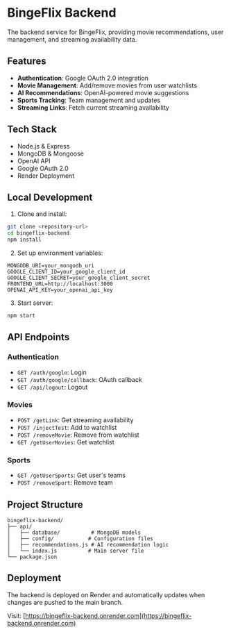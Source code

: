 # BingeFlix Backend

The backend service for BingeFlix, providing movie recommendations, user management, and streaming availability data.

## Features

- **Authentication**: Google OAuth 2.0 integration
- **Movie Management**: Add/remove movies from user watchlists
- **AI Recommendations**: OpenAI-powered movie suggestions
- **Sports Tracking**: Team management and updates
- **Streaming Links**: Fetch current streaming availability

## Tech Stack

- Node.js & Express
- MongoDB & Mongoose
- OpenAI API
- Google OAuth 2.0
- Render Deployment

## Local Development

1. Clone and install:
```bash
git clone <repository-url>
cd bingeflix-backend
npm install
```

2. Set up environment variables:
```env
MONGODB_URI=your_mongodb_uri
GOOGLE_CLIENT_ID=your_google_client_id
GOOGLE_CLIENT_SECRET=your_google_client_secret
FRONTEND_URL=http://localhost:3000
OPENAI_API_KEY=your_openai_api_key
```

3. Start server:
```bash
npm start
```

## API Endpoints

### Authentication
- `GET /auth/google`: Login
- `GET /auth/google/callback`: OAuth callback
- `GET /api/logout`: Logout

### Movies
- `POST /getLink`: Get streaming availability
- `POST /injectTest`: Add to watchlist
- `POST /removeMovie`: Remove from watchlist
- `GET /getUserMovies`: Get watchlist

### Sports
- `GET /getUserSports`: Get user's teams
- `POST /removeSport`: Remove team

## Project Structure

```
bingeflix-backend/
├── api/
│   ├── database/          # MongoDB models
│   ├── config/           # Configuration files
│   ├── recommendations.js # AI recommendation logic
│   └── index.js          # Main server file
└── package.json
```

## Deployment

The backend is deployed on Render and automatically updates when changes are pushed to the main branch.

Visit: [https://bingeflix-backend.onrender.com](https://bingeflix-backend.onrender.com)
